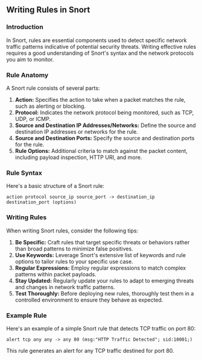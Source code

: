 ## Writing Rules in Snort

### Introduction
In Snort, rules are essential components used to detect specific network traffic patterns indicative of potential security threats. Writing effective rules requires a good understanding of Snort's syntax and the network protocols you aim to monitor.

### Rule Anatomy
A Snort rule consists of several parts:

1. **Action:** Specifies the action to take when a packet matches the rule, such as alerting or blocking.
2. **Protocol:** Indicates the network protocol being monitored, such as TCP, UDP, or ICMP.
3. **Source and Destination IP Addresses/Networks:** Define the source and destination IP addresses or networks for the rule.
4. **Source and Destination Ports:** Specify the source and destination ports for the rule.
5. **Rule Options:** Additional criteria to match against the packet content, including payload inspection, HTTP URI, and more.

### Rule Syntax
Here's a basic structure of a Snort rule:

```
action protocol source_ip source_port -> destination_ip destination_port (options)
```

### Writing Rules
When writing Snort rules, consider the following tips:

1. **Be Specific:** Craft rules that target specific threats or behaviors rather than broad patterns to minimize false positives.
2. **Use Keywords:** Leverage Snort's extensive list of keywords and rule options to tailor rules to your specific use case.
3. **Regular Expressions:** Employ regular expressions to match complex patterns within packet payloads.
4. **Stay Updated:** Regularly update your rules to adapt to emerging threats and changes in network traffic patterns.
5. **Test Thoroughly:** Before deploying new rules, thoroughly test them in a controlled environment to ensure they behave as expected.

### Example Rule
Here's an example of a simple Snort rule that detects TCP traffic on port 80:

```
alert tcp any any -> any 80 (msg:"HTTP Traffic Detected"; sid:10001;)
```

This rule generates an alert for any TCP traffic destined for port 80.
